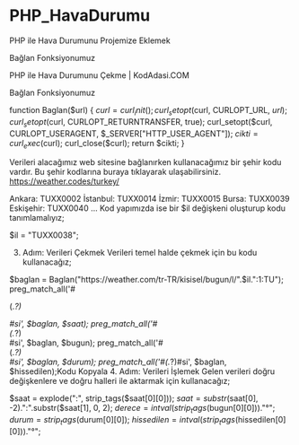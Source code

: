 # PHP_HavaDurumu
PHP ile Hava Durumunu Projemize Eklemek 

Bağlan Fonksiyonumuz

PHP ile Hava Durumunu Çekme | KodAdasi.COM

Bağlan Fonksiyonumuz

function Baglan($url)
{
	$curl = curl_init();
	curl_setopt($curl, CURLOPT_URL, $url);
	curl_setopt($curl, CURLOPT_RETURNTRANSFER, true);
	curl_setopt($curl, CURLOPT_USERAGENT, $_SERVER["HTTP_USER_AGENT"]);
	$cikti = curl_exec($curl);
	curl_close($curl);
	return $cikti;
}

Verileri alacağımız web sitesine bağlanırken kullanacağımız bir şehir kodu vardır. Bu şehir kodlarına buraya tıklayarak ulaşabilirsiniz.
https://weather.codes/turkey/

Ankara: TUXX0002
İstanbul: TUXX0014
İzmir: TUXX0015
Bursa: TUXX0039
Eskişehir: TUXX0040
...
Kod yapımızda ise bir $il değişkeni oluşturup kodu tanımlamalıyız;

$il = "TUXX0038";

3. Adım: Verileri Çekmek
Verileri temel halde çekmek için bu kodu kullanacağız;

$baglan = Baglan("https://weather.com/tr-TR/kisisel/bugun/l/".$il.":1:TU");
preg_match_all('#<p class="today_nowcard-timestamp">(.*?)</p>#si', $baglan, $saat);
preg_match_all('#<div class="today_nowcard-temp">(.*?)</div>#si', $baglan, $bugun);
preg_match_all('#<div class="today_nowcard-phrase">(.*?)</div>#si', $baglan, $durum);
preg_match_all('#<span class="deg-feels" className="deg-feels">(.*?)</span>#si', $baglan, $hissedilen);Kodu Kopyala
4. Adım: Verileri İşlemek
Gelen verileri doğru değişkenlere ve doğru halleri ile aktarmak için kullanacağız;

$saat = explode(":", strip_tags($saat[0][0]));
$saat = substr($saat[0], -2).":".substr($saat[1], 0, 2);
$derece = intval(strip_tags($bugun[0][0]))."°";
$durum = strip_tags($durum[0][0]);
$hissedilen = intval(strip_tags($hissedilen[0][0]))."°";

